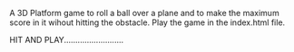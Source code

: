 A 3D Platform game to roll a ball over a plane and to make the maximum score in it wihout hitting the obstacle.
Play the game in the index.html file.

HIT AND PLAY..........................
